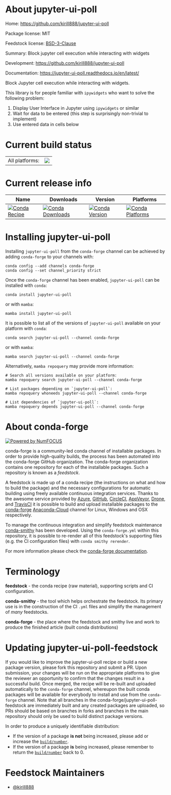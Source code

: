 About jupyter-ui-poll
=====================

Home: https://github.com/kirill888/jupyter-ui-poll

Package license: MIT

Feedstock license: [BSD-3-Clause](https://github.com/conda-forge/jupyter-ui-poll-feedstock/blob/main/LICENSE.txt)

Summary: Block jupyter cell execution while interacting with widgets

Development: https://github.com/kirill888/jupyter-ui-poll

Documentation: https://jupyter-ui-poll.readthedocs.io/en/latest/

Block Jupyter cell execution while interacting with widgets.

This library is for people familiar with `ipywidgets` who want to solve the
following problem:

1. Display User Interface in Jupyter using `ipywidgets`  or similar
2. Wait for data to be entered (this step is surprisingly non-trivial to implement)
3. Use entered data in cells below


Current build status
====================


<table><tr><td>All platforms:</td>
    <td>
      <a href="https://dev.azure.com/conda-forge/feedstock-builds/_build/latest?definitionId=14134&branchName=main">
        <img src="https://dev.azure.com/conda-forge/feedstock-builds/_apis/build/status/jupyter-ui-poll-feedstock?branchName=main">
      </a>
    </td>
  </tr>
</table>

Current release info
====================

| Name | Downloads | Version | Platforms |
| --- | --- | --- | --- |
| [![Conda Recipe](https://img.shields.io/badge/recipe-jupyter--ui--poll-green.svg)](https://anaconda.org/conda-forge/jupyter-ui-poll) | [![Conda Downloads](https://img.shields.io/conda/dn/conda-forge/jupyter-ui-poll.svg)](https://anaconda.org/conda-forge/jupyter-ui-poll) | [![Conda Version](https://img.shields.io/conda/vn/conda-forge/jupyter-ui-poll.svg)](https://anaconda.org/conda-forge/jupyter-ui-poll) | [![Conda Platforms](https://img.shields.io/conda/pn/conda-forge/jupyter-ui-poll.svg)](https://anaconda.org/conda-forge/jupyter-ui-poll) |

Installing jupyter-ui-poll
==========================

Installing `jupyter-ui-poll` from the `conda-forge` channel can be achieved by adding `conda-forge` to your channels with:

```
conda config --add channels conda-forge
conda config --set channel_priority strict
```

Once the `conda-forge` channel has been enabled, `jupyter-ui-poll` can be installed with `conda`:

```
conda install jupyter-ui-poll
```

or with `mamba`:

```
mamba install jupyter-ui-poll
```

It is possible to list all of the versions of `jupyter-ui-poll` available on your platform with `conda`:

```
conda search jupyter-ui-poll --channel conda-forge
```

or with `mamba`:

```
mamba search jupyter-ui-poll --channel conda-forge
```

Alternatively, `mamba repoquery` may provide more information:

```
# Search all versions available on your platform:
mamba repoquery search jupyter-ui-poll --channel conda-forge

# List packages depending on `jupyter-ui-poll`:
mamba repoquery whoneeds jupyter-ui-poll --channel conda-forge

# List dependencies of `jupyter-ui-poll`:
mamba repoquery depends jupyter-ui-poll --channel conda-forge
```


About conda-forge
=================

[![Powered by
NumFOCUS](https://img.shields.io/badge/powered%20by-NumFOCUS-orange.svg?style=flat&colorA=E1523D&colorB=007D8A)](https://numfocus.org)

conda-forge is a community-led conda channel of installable packages.
In order to provide high-quality builds, the process has been automated into the
conda-forge GitHub organization. The conda-forge organization contains one repository
for each of the installable packages. Such a repository is known as a *feedstock*.

A feedstock is made up of a conda recipe (the instructions on what and how to build
the package) and the necessary configurations for automatic building using freely
available continuous integration services. Thanks to the awesome service provided by
[Azure](https://azure.microsoft.com/en-us/services/devops/), [GitHub](https://github.com/),
[CircleCI](https://circleci.com/), [AppVeyor](https://www.appveyor.com/),
[Drone](https://cloud.drone.io/welcome), and [TravisCI](https://travis-ci.com/)
it is possible to build and upload installable packages to the
[conda-forge](https://anaconda.org/conda-forge) [Anaconda-Cloud](https://anaconda.org/)
channel for Linux, Windows and OSX respectively.

To manage the continuous integration and simplify feedstock maintenance
[conda-smithy](https://github.com/conda-forge/conda-smithy) has been developed.
Using the ``conda-forge.yml`` within this repository, it is possible to re-render all of
this feedstock's supporting files (e.g. the CI configuration files) with ``conda smithy rerender``.

For more information please check the [conda-forge documentation](https://conda-forge.org/docs/).

Terminology
===========

**feedstock** - the conda recipe (raw material), supporting scripts and CI configuration.

**conda-smithy** - the tool which helps orchestrate the feedstock.
                   Its primary use is in the construction of the CI ``.yml`` files
                   and simplify the management of *many* feedstocks.

**conda-forge** - the place where the feedstock and smithy live and work to
                  produce the finished article (built conda distributions)


Updating jupyter-ui-poll-feedstock
==================================

If you would like to improve the jupyter-ui-poll recipe or build a new
package version, please fork this repository and submit a PR. Upon submission,
your changes will be run on the appropriate platforms to give the reviewer an
opportunity to confirm that the changes result in a successful build. Once
merged, the recipe will be re-built and uploaded automatically to the
`conda-forge` channel, whereupon the built conda packages will be available for
everybody to install and use from the `conda-forge` channel.
Note that all branches in the conda-forge/jupyter-ui-poll-feedstock are
immediately built and any created packages are uploaded, so PRs should be based
on branches in forks and branches in the main repository should only be used to
build distinct package versions.

In order to produce a uniquely identifiable distribution:
 * If the version of a package **is not** being increased, please add or increase
   the [``build/number``](https://docs.conda.io/projects/conda-build/en/latest/resources/define-metadata.html#build-number-and-string).
 * If the version of a package **is** being increased, please remember to return
   the [``build/number``](https://docs.conda.io/projects/conda-build/en/latest/resources/define-metadata.html#build-number-and-string)
   back to 0.

Feedstock Maintainers
=====================

* [@kirill888](https://github.com/kirill888/)

